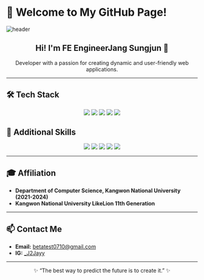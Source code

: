 # 🌟 Welcome to My GitHub Page!
![header](https://capsule-render.vercel.app/api?type=transparent&color=auto&height=300&section=header&text=J2Jayy's_GITHUB%20render&fontSize=90)
<div align="center">
  <h2>Hi! I'm FE EngineerJang Sungjun 👋</h2>
  <p>Developer with a passion for creating dynamic and user-friendly web applications.</p>
</div>

---

## 🛠️ Tech Stack

<div align="center">
  <img src="https://img.shields.io/badge/HTML5-%23E34F26.svg?&style=for-the-badge&logo=html5&logoColor=white" />
  <img src="https://img.shields.io/badge/CSS3-%231572B6.svg?&style=for-the-badge&logo=css3&logoColor=white" />
  <img src="https://img.shields.io/badge/JavaScript-%23F7DF1E.svg?&style=for-the-badge&logo=javascript&logoColor=black" />
  <img src="https://img.shields.io/badge/React-%2361DAFB.svg?&style=for-the-badge&logo=react&logoColor=black" />
  <img src="https://img.shields.io/badge/Python-%233776AB.svg?&style=for-the-badge&logo=python&logoColor=white" />
</div>

## 🌱 Additional Skills

<div align="center">
  <img src="https://img.shields.io/badge/Django-%23092E20.svg?&style=for-the-badge&logo=django&logoColor=white" />
  <img src="https://img.shields.io/badge/C-%2300599C.svg?&style=for-the-badge&logo=c&logoColor=white" />
  <img src="https://img.shields.io/badge/C++-%2300599C.svg?&style=for-the-badge&logo=c%2B%2B&logoColor=white" />
  <img src="https://img.shields.io/badge/Java-%23ED8B00.svg?&style=for-the-badge&logo=java&logoColor=white" />
  <img src="https://img.shields.io/badge/Spring-%236DB33F.svg?&style=for-the-badge&logo=spring&logoColor=white" />
</div>

---

## 🎓 Affiliation

- **Department of Computer Science, Kangwon National University (2021-2024)**
- **Kangwon National University LikeLion 11th Generation**

---

## 📫 Contact Me

- **Email:** [betatest0710@gmail.com](mailto:betatest0710@gmail.com)
- **IG:** [_J2Jayy]((https://www.instagram.com/j2jayyy/))

---

<div align="center">
  <p>✨ “The best way to predict the future is to create it.” ✨</p>
</div>
